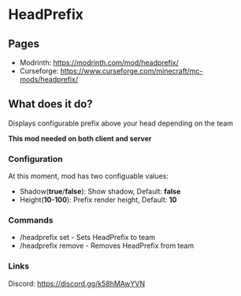 # HeadPrefix

## Pages
- Modrinth: https://modrinth.com/mod/headprefix/
- Curseforge: https://www.curseforge.com/minecraft/mc-mods/headprefix/

## What does it do?
Displays configurable prefix above your head depending on the team

**This mod needed on both client and server**

### Configuration
At this moment, mod has two configuable values:
- Shadow(**true**/**false**): Show shadow, Default: **false**
- Height(**10-100**): Prefix render height, Default: **10**

### Commands
- /headprefix set <team> <prefix> - Sets HeadPrefix to team
- /headprefix remove <team> - Removes HeadPrefix from team 

### Links
Discord: https://discord.gg/k58hMAwYVN
